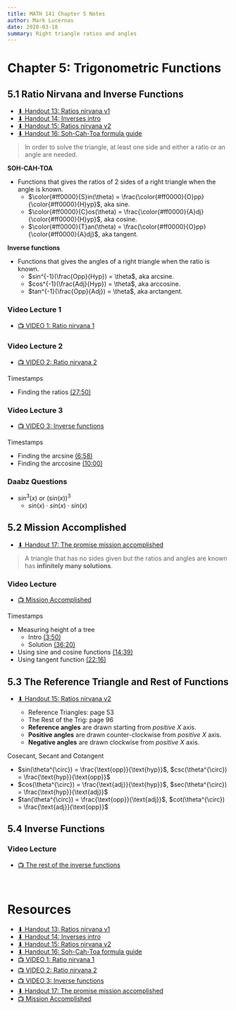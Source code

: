 ```yaml
---
title: MATH 141 Chapter 5 Notes
author: Mark Lucernas
date: 2020-03-18
summary: Right triangle ratios and angles
---
```



# Chapter 5: Trigonometric Functions

## 5.1 Ratio Nirvana and Inverse Functions

- [⬇ Handout 13: Ratios nirvana v1](file:../../../../files/spring-2020/MATH-141/ch-5/m-5_Handout-13.pdf)
- [⬇ Handout 14: Inverses intro](file:../../../../files/spring-2020/MATH-141/ch-5/m-5_Handout-14.pdf)
- [⬇ Handout 15: Ratios nirvana v2](file:../../../../files/spring-2020/MATH-141/ch-5/m-5_Handout-15.pdf)
- [⬇ Handout 16: Soh-Cah-Toa formula guide](file:../../../../files/spring-2020/MATH-141/ch-5/m-5_Handout-16.pdf)

> In order to solve the triangle, at least one side and either a ratio or an
> angle are needed.

<a name="soh-cah-toa">**SOH-CAH-TOA**</a>

  - Functions that gives the ratios of 2 sides of a right triangle when the
    angle is known.
    * $\color{#ff0000}{S}in(\theta) =
      \frac{\color{#ff0000}{O}pp}{\color{#ff0000}{H}yp}$, aka sine.
    * $\color{#ff0000}{C}os(\theta) =
      \frac{\color{#ff0000}{A}dj}{\color{#ff0000}{H}yp}$, aka cosine.
    * $\color{#ff0000}{T}an(\theta) =
      \frac{\color{#ff0000}{O}pp}{\color{#ff0000}{A}dj}$, aka tangent.

<a name="inverse-functions">**Inverse functions**</a>

  - Functions that gives the angles of a right triangle when the ratio is known.
    * $sin^{-1}(\frac{Opp}{Hyp}) = \theta$,  aka arcsine.
    * $cos^{-1}(\frac{Adj}{Hyp}) = \theta$,  aka arccosine.
    * $tan^{-1}(\frac{Opp}{Adj}) = \theta$,  aka arctangent.

### Video Lecture 1

- [📺 VIDEO 1: Ratio nirvana 1](https://www.youtube.com/watch?v=mh1nzhymVbc)

### Video Lecture 2

- [📺 VIDEO 2: Ratio nirvana 2](https://www.youtube.com/watch?v=ltT78ePg9pw)

Timestamps

  - Finding the ratios [(27:50)](https://www.youtube.com/watch?v=ltT78ePg9pw&t=1670)

### Video Lecture 3

- [📺 VIDEO 3: Inverse functions](https://www.youtube.com/watch?v=mKhTE82mECI)

Timestamps

  - Finding the arcsine [(6:58)](https://www.youtube.com/watch?v=mKhTE82mECI&t=418)
  - Finding the arccosine [(10:00)](https://www.youtube.com/watch?v=mKhTE82mECI&t=600)

### Daabz Questions

  - $sin^{3}(x)$ or $(sin(x))^{3}$
    * $sin(x) \cdot sin(x) \cdot sin(x)$

## 5.2 Mission Accomplished

- [⬇ Handout 17: The promise mission accomplished](file:../../../../files/spring-2020/MATH-141/ch-5/m-5_Handout-17.pdf)

> A triangle that has no sides given but the ratios and angles are known has
> **infinitely many solutions**.

### Video Lecture

- [📺 Mission Accomplished](https://www.youtube.com/watch?v=nSNTkZ52gl8)

Timestamps

  - Measuring height of a tree
    * Intro [(3:50)](https://www.youtube.com/watch?v=nSNTkZ52gl8&t=230)
    * Solution [(36:20)](https://www.youtube.com/watch?v=nSNTkZ52gl8&t=2180)
  - Using sine and cosine functions [(14:39)](https://www.youtube.com/watch?v=nSNTkZ52gl8&t=879)
  - Using tangent function [(22:16)](https://www.youtube.com/watch?v=nSNTkZ52gl8&t=1336)


## 5.3 The Reference Triangle and Rest of Functions

- [⬇ Handout 15: Ratios nirvana v2](file:../../../../files/spring-2020/MATH-141/ch-5/m-5_Handout-15.pdf)
    * Reference Triangles: page 53
    * The Rest of the Trig: page 96

  - **Reference angles** are drawn starting from _positive_ $\mathit{X}$ axis.
  - **Positive angles** are drawn counter-clockwise from _positive_ $\mathit{X}$
    axis.
  - **Negative angles** are drawn clockwise from _positive_ $\mathit{X}$ axis.

Cosecant, Secant and Cotangent

  - $sin(\theta^{\circ}) = \frac{\text{opp}}{\text{hyp}}$, $csc(\theta^{\circ}) = \frac{\text{hyp}}{\text{opp}}$
  - $cos(\theta^{\circ}) = \frac{\text{adj}}{\text{hyp}}$, $sec(\theta^{\circ}) = \frac{\text{hyp}}{\text{adj}}$
  - $tan(\theta^{\circ}) = \frac{\text{opp}}{\text{adj}}$, $cot(\theta^{\circ}) = \frac{\text{adj}}{\text{opp}}$


## 5.4 Inverse Functions

### Video Lecture

- [📺 The rest of the inverse functions](https://www.youtube.com/watch?v=7zBjTAs1DSA)

<br>

# Resources

- [⬇ Handout 13: Ratios nirvana v1](file:../../../../files/spring-2020/MATH-141/ch-5/m-5_Handout-13.pdf)
- [⬇ Handout 14: Inverses intro](file:../../../../files/spring-2020/MATH-141/ch-5/m-5_Handout-14.pdf)
- [⬇ Handout 15: Ratios nirvana v2](file:../../../../files/spring-2020/MATH-141/ch-5/m-5_Handout-15.pdf)
- [⬇ Handout 16: Soh-Cah-Toa formula guide](file:../../../../files/spring-2020/MATH-141/ch-5/m-5_Handout-16.pdf)
- [📺 VIDEO 1: Ratio nirvana 1](https://www.youtube.com/watch?v=mh1nzhymVbc)
- [📺 VIDEO 2: Ratio nirvana 2](https://www.youtube.com/watch?v=ltT78ePg9pw)
- [📺 VIDEO 3: Inverse functions](https://www.youtube.com/watch?v=mKhTE82mECI)
- [⬇ Handout 17: The promise mission accomplished](file:../../../../files/spring-2020/MATH-141/ch-5/m-5_Handout-17.pdf)
- [📺 Mission Accomplished](https://www.youtube.com/watch?v=nSNTkZ52gl8)

